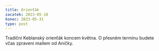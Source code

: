 ```yaml
---
title: Orienťák
zacatek: 2023-05-18
konec: 2023-05-31
type: post
---
```

T﻿radiční Keblanský orienťák koncem května. O přesném termínu budete včas zpraveni mailem od Aničky.